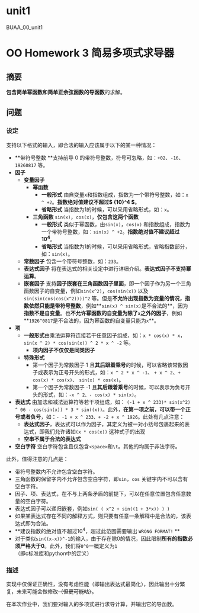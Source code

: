 # unit1
BUAA_00_unit1
# OO Homework 3 简易多项式求导器

## 摘要

**包含简单幂函数和简单正余弦函数的导函数**的求解。

## 问题

### 设定

支持以下格式的输入，即合法的输入应该属于以下的某一种情况：

- **带符号整数 **支持前导 0 的带符号整数，符号可忽略，如：`+02`、`-16`、`19260817` 等。
- **因子** 
  - **变量因子** 
    - **幂函数** 
      - **一般形式** 由自变量x和指数组成，指数为一个带符号整数，如：`x ^ +2`。**指数绝对值建议不超过$ {10}^4 $**。
      - **省略形式** 当指数为1的时候，可以采用省略形式，如：`x`。
    - **三角函数** `sin(x)`，`cos(x)`，**仅包含这两个函数**
      - **一般形式** 类似于幂函数，由`sin(x)`，`cos(x)` 和指数组成，指数为一个带符号整数，如：`sin(x) ^ +2`。**指数绝对值不建议超过${10}^{4}$**。
      - **省略形式** 当指数为1的时候，可以采用省略形式，省略指数部分，如：`sin(x)`。
  - **常数因子** 包含一个带符号整数，如：`233`。
  - **表达式因子** 将在表达式的相关设定中进行详细介绍。**表达式因子不支持幂运算**。
  - **嵌套因子** 支持**因子嵌套在三角函数因子里面**，即一个因子作为另一个三角函数因子的自变量，例如```sin(x^2)```，```cos(sin(x))``` 以及 ```sin(sin(cos(cos(x^2))))^2``` 等。但是**不允许出现指数为变量的情况，指数依然只能是带符号整数**，例如**```sin(x) ^ sin(x)```是不合法的**，因为**指数不是自变量**。也**不允许幂函数的自变量为除了```x```之外的因子**，例如**```1926^0817```是不合法的，因为幂函数的自变量只能为```x```**。
- **项**
  - **一般形式**由乘法运算符连接若干任意因子组成，如：`x * cos(x) * x`，`sin(x ^ 2) * cos(sin(x)) ^ 2 * x ^ -2` 等。
    - **项内因子不仅仅是同类因子**
  - **特殊形式**
    - 第一个因子为常数因子 1 且**其后跟着乘号**的时候，可以省略该常数因子或表示为正号开头的形式，如：`x ^ 2 * x ^ -1`、 `+ x ^ 2`、`+ cos(x) * cos(x)`、 `sin(x) * cos(x)`。
    - 第一个因子为常数因子 -1 且**其后跟着乘号**的时候，可以表示为负号开头的形式，如：`-x ^ 2、- cos(x) * sin(x)`。
- **表达式** 由加法和减法运算符等若干项组成，如： `(-1 + x ^ 233)* sin(x^2) ^ 06 - cos(sin(x)) * 3 * sin((x))`。此外，**在第一项之前，可以带一个正号或者负号**，如：`- -1 + x ^ 233、+ -2 + x ^ 1926`。此处有几点注意：
  - **表达式因子**，表达式可以作为因子，其定义为被一对小括号包裹起来的表达式，即我们允许诸如`(x * cos(x))` 这种式子的出现
  - **空串不属于合法的表达式**
- **空白字符** 空白字符包含且仅包含`<space>`和`\t`。其他的均属于非法字符。

此外，值得注意的几点是：

- 带符号整数内不允许包含空白字符。
- 三角函数的保留字内不允许包含空白字符，即`sin`，`cos`  关键字内不可以含有空白字符。
- 因子、项、表达式，在不与上两条矛盾的前提下，可以在任意位置包含任意数量的空白字符。
- 表达式因子可以递归嵌套，例如`sin( ( x^2 + sin((1 + 3*x)) ) )`
- 如果某表达式存在不同的解释方式，则只要有任意一条解释中是合法的，该表达式即为合法。
- **建议指数的绝对值不超过$10^4$，超过此范围需要输出 `WRONG FORMAT!` **
- 对于类似`sin((x-x))^-1`的输入，由于存在除0的情况，因此限制**所有的指数必须严格大于0**。此外，我们将`0^0`一概定义为`1`（即c标准库和python中的定义）

### 描述

实现中仅保证正确性，没有考虑性能（即输出表达式最简化），因此输出十分繁复，未来可能会做修改~~（但更可能咕）~~。

在本次作业中，我们要对输入的多项式进行求导计算，并输出它的导函数。
